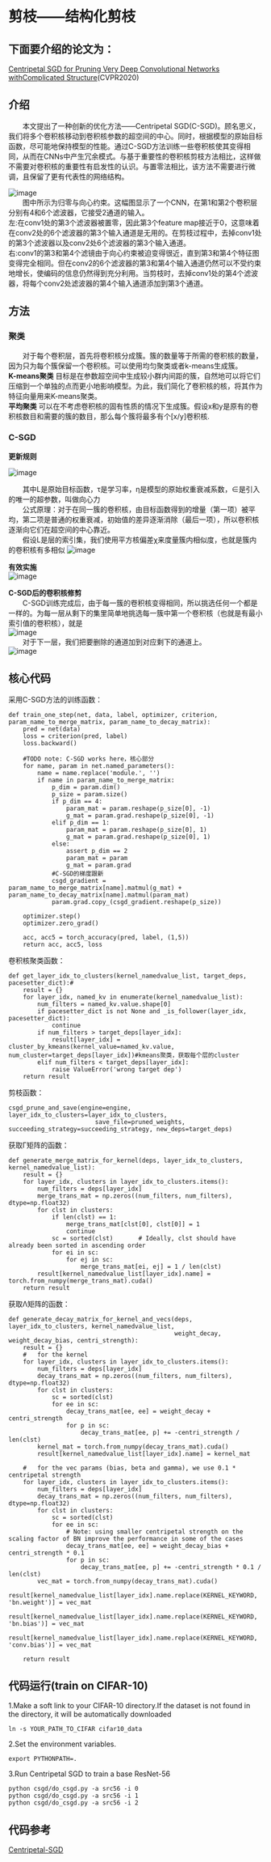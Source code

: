 # 剪枝——结构化剪枝
## 下面要介绍的论文为：
[Centripetal SGD for Pruning Very Deep Convolutional Networks withComplicated Structure](https://openaccess.thecvf.com/content_CVPR_2019/papers/Ding_Centripetal_SGD_for_Pruning_Very_Deep_Convolutional_Networks_With_Complicated_CVPR_2019_paper.pdf)(CVPR2020)
## 介绍
&emsp;&emsp;本文提出了一种创新的优化方法——Centripetal SGD(C-SGD)。顾名思义，我们将多个卷积核移动到卷积核参数的超空间的中心。同时，根据模型的原始目标函数，尽可能地保持模型的性能。通过C-SGD方法训练一些卷积核使其变得相同，从而在CNNs中产生冗余模式。与基于重要性的卷积核剪枝方法相比，这样做不需要对卷积核的重要性有启发性的认识。与置零法相比，该方法不需要进行微调，且保留了更有代表性的网络结构。 
    
![image](https://user-images.githubusercontent.com/80331072/118096150-90ab9e80-b403-11eb-89f2-6617e946b085.png)  
&emsp;&emsp;图中所示为归零与向心约束。这幅图显示了一个CNN，在第1和第2个卷积层分别有4和6个滤波器，它接受2通道的输入。  
左:在conv1处的第3个滤波器被置零，因此第3个feature map接近于0，这意味着在conv2处的6个滤波器的第3个输入通道是无用的。在剪枝过程中，去掉conv1处的第3个滤波器以及conv2处6个滤波器的第3个输入通道。  
右:conv1的第3和第4个滤镜由于向心约束被迫变得很近，直到第3和第4个特征图变得完全相同。但在conv2的6个滤波器的第3和第4个输入通道仍然可以不受约束地增长，使编码的信息仍然得到充分利用。当剪枝时，去掉conv1处的第4个滤波器，将每个conv2处滤波器的第4个输入通道添加到第3个通道。  
## 方法
### 聚类
&emsp;&emsp;对于每个卷积层，首先将卷积核分成簇。簇的数量等于所需的卷积核的数量，因为只为每个簇保留一个卷积核。可以使用均匀聚类或者k-means生成簇。  
**K-means聚类** 目标是在参数超空间中生成较小群内间距的簇，自然地可以将它们压缩到一个单独的点而更小地影响模型。为此，我们简化了卷积核的核，将其作为特征向量用来K-means聚类。  
**平均聚类** 可以在不考虑卷积核的固有性质的情况下生成簇。假设x和y是原有的卷积核数目和需要的簇的数目，那么每个簇将最多有个[x/y]卷积核.  
### C-SGD
**更新规则**  

![image](https://user-images.githubusercontent.com/80331072/118098355-5ee80700-b406-11eb-9189-f851ef3d9c68.png)

&emsp;&emsp;其中L是原始目标函数，τ是学习率，η是模型的原始权重衰减系数，∈是引入的唯一的超参数，叫做向心力  
&emsp;&emsp;公式原理：对于在同一簇的卷积核，由目标函数得到的增量（第一项）被平均，第二项是普通的权重衰减，初始值的差异逐渐消除（最后一项），所以卷积核逐渐向它们在超空间的中心靠近。  
&emsp;&emsp;假设L是层的索引集，我们使用平方核偏差χ来度量簇内相似度，也就是簇内的卷积核有多相似
![image](https://user-images.githubusercontent.com/80331072/118098608-b1292800-b406-11eb-983f-e0eb43619a51.png)  

**有效实施**  
![image](https://user-images.githubusercontent.com/80331072/118099550-f863e880-b407-11eb-8172-d2b9f3119d88.png)

**C-SGD后的卷积核修剪**  
&emsp;&emsp;C-SGD训练完成后，由于每一簇的卷积核变得相同，所以挑选任何一个都是一样的。为每一层从剩下的集里简单地挑选每一簇中第一个卷积核（也就是有最小索引值的卷积核），就是  
![image](https://user-images.githubusercontent.com/80331072/118102031-d9b32100-b40a-11eb-9fff-469fb33342ae.png)  
&emsp;&emsp;对于下一层，我们把要删除的通道加到对应剩下的通道上。  
![image](https://user-images.githubusercontent.com/80331072/118102107-f2233b80-b40a-11eb-8919-9e0ac9ab50d3.png)  

## 核心代码
采用C-SGD方法的训练函数：
```
def train_one_step(net, data, label, optimizer, criterion, param_name_to_merge_matrix, param_name_to_decay_matrix):
    pred = net(data)
    loss = criterion(pred, label)
    loss.backward()

    #TODO note: C-SGD works here，核心部分
    for name, param in net.named_parameters():
        name = name.replace('module.', '')
        if name in param_name_to_merge_matrix:
            p_dim = param.dim()
            p_size = param.size()
            if p_dim == 4:
                param_mat = param.reshape(p_size[0], -1)
                g_mat = param.grad.reshape(p_size[0], -1)
            elif p_dim == 1:
                param_mat = param.reshape(p_size[0], 1)
                g_mat = param.grad.reshape(p_size[0], 1)
            else:
                assert p_dim == 2
                param_mat = param
                g_mat = param.grad
            #C-SGD的梯度跟新
            csgd_gradient = param_name_to_merge_matrix[name].matmul(g_mat) + param_name_to_decay_matrix[name].matmul(param_mat)
            param.grad.copy_(csgd_gradient.reshape(p_size))

    optimizer.step()
    optimizer.zero_grad()

    acc, acc5 = torch_accuracy(pred, label, (1,5))
    return acc, acc5, loss
```    
卷积核聚类函数：
```
def get_layer_idx_to_clusters(kernel_namedvalue_list, target_deps, pacesetter_dict):#
    result = {}
    for layer_idx, named_kv in enumerate(kernel_namedvalue_list):
        num_filters = named_kv.value.shape[0]
        if pacesetter_dict is not None and _is_follower(layer_idx, pacesetter_dict):
            continue
        if num_filters > target_deps[layer_idx]:
            result[layer_idx] = cluster_by_kmeans(kernel_value=named_kv.value, num_cluster=target_deps[layer_idx])#kmeans聚类，获取每个层的cluster
        elif num_filters < target_deps[layer_idx]:
            raise ValueError('wrong target dep')
    return result
```
剪枝函数：
```
csgd_prune_and_save(engine=engine, layer_idx_to_clusters=layer_idx_to_clusters,
                        save_file=pruned_weights, succeeding_strategy=succeeding_strategy, new_deps=target_deps)
```  
获取Γ矩阵的函数：
```
def generate_merge_matrix_for_kernel(deps, layer_idx_to_clusters, kernel_namedvalue_list):
    result = {}
    for layer_idx, clusters in layer_idx_to_clusters.items():
        num_filters = deps[layer_idx]
        merge_trans_mat = np.zeros((num_filters, num_filters), dtype=np.float32)
        for clst in clusters:
            if len(clst) == 1:
                merge_trans_mat[clst[0], clst[0]] = 1
                continue
            sc = sorted(clst)       # Ideally, clst should have already been sorted in ascending order
            for ei in sc:
                for ej in sc:
                    merge_trans_mat[ei, ej] = 1 / len(clst)
        result[kernel_namedvalue_list[layer_idx].name] = torch.from_numpy(merge_trans_mat).cuda()
    return result
```
获取Λ矩阵的函数：
```
def generate_decay_matrix_for_kernel_and_vecs(deps, layer_idx_to_clusters, kernel_namedvalue_list,
                                              weight_decay, weight_decay_bias, centri_strength):
    result = {}
    #   for the kernel
    for layer_idx, clusters in layer_idx_to_clusters.items():
        num_filters = deps[layer_idx]
        decay_trans_mat = np.zeros((num_filters, num_filters), dtype=np.float32)
        for clst in clusters:
            sc = sorted(clst)
            for ee in sc:
                decay_trans_mat[ee, ee] = weight_decay + centri_strength
                for p in sc:
                    decay_trans_mat[ee, p] += -centri_strength / len(clst)
        kernel_mat = torch.from_numpy(decay_trans_mat).cuda()
        result[kernel_namedvalue_list[layer_idx].name] = kernel_mat

    #   for the vec params (bias, beta and gamma), we use 0.1 * centripetal strength
    for layer_idx, clusters in layer_idx_to_clusters.items():
        num_filters = deps[layer_idx]
        decay_trans_mat = np.zeros((num_filters, num_filters), dtype=np.float32)
        for clst in clusters:
            sc = sorted(clst)
            for ee in sc:
                # Note: using smaller centripetal strength on the scaling factor of BN improve the performance in some of the cases
                decay_trans_mat[ee, ee] = weight_decay_bias + centri_strength * 0.1
                for p in sc:
                    decay_trans_mat[ee, p] += -centri_strength * 0.1 / len(clst)
        vec_mat = torch.from_numpy(decay_trans_mat).cuda()
        result[kernel_namedvalue_list[layer_idx].name.replace(KERNEL_KEYWORD, 'bn.weight')] = vec_mat
        result[kernel_namedvalue_list[layer_idx].name.replace(KERNEL_KEYWORD, 'bn.bias')] = vec_mat
        result[kernel_namedvalue_list[layer_idx].name.replace(KERNEL_KEYWORD, 'conv.bias')] = vec_mat

    return result
```    

## 代码运行(train on CIFAR-10)
1.Make a soft link to your CIFAR-10 directory.If the dataset is not found in the directory, it will be automatically downloaded
```
ln -s YOUR_PATH_TO_CIFAR cifar10_data
```
2.Set the environment variables.
```
export PYTHONPATH=.
```
3.Run Centripetal SGD to train a base ResNet-56
```
python csgd/do_csgd.py -a src56 -i 0
python csgd/do_csgd.py -a src56 -i 1
python csgd/do_csgd.py -a src56 -i 2
```
## 代码参考
[Centripetal-SGD](https://github.com/DingXiaoH/Centripetal-SGD)

